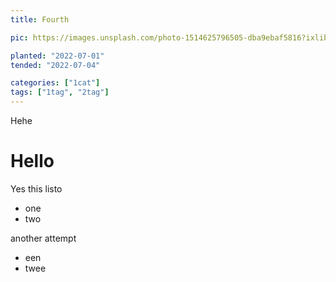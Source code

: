 ```yaml
---
title: Fourth

pic: https://images.unsplash.com/photo-1514625796505-dba9ebaf5816?ixlib=rb-1.2.1&ixid=eyJhcHBfaWQiOjEyMDd9&auto=format&fit=crop&w=1349&q=80

planted: "2022-07-01"
tended: "2022-07-04"

categories: ["1cat"]
tags: ["1tag", "2tag"]
---
```


Hehe

# Hello

Yes this
listo

- one
- two

another attempt

- een
- twee
